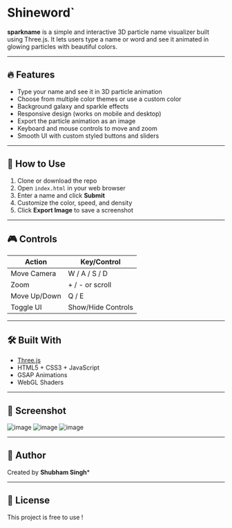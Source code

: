 
# Shineword`

**sparkname** is a simple and interactive 3D particle name visualizer built using Three.js. It lets users type a name or word and see it animated in glowing particles with beautiful colors.

---

## 🔥 Features

- Type your name and see it in 3D particle animation
- Choose from multiple color themes or use a custom color
- Background galaxy and sparkle effects
- Responsive design (works on mobile and desktop)
- Export the particle animation as an image
- Keyboard and mouse controls to move and zoom
- Smooth UI with custom styled buttons and sliders

---

## 🚀 How to Use

1. Clone or download the repo
2. Open `index.html` in your web browser
3. Enter a name and click **Submit**
4. Customize the color, speed, and density
5. Click **Export Image** to save a screenshot

---

## 🎮 Controls

| Action          | Key/Control        |
|-----------------|--------------------|
| Move Camera     | W / A / S / D       |
| Zoom            | + / - or scroll     |
| Move Up/Down    | Q / E               |
| Toggle UI       | Show/Hide Controls  |

---

## 🛠️ Built With

- [Three.js](https://threejs.org/)
- HTML5 + CSS3 + JavaScript
- GSAP Animations
- WebGL Shaders

---

## 📸 Screenshot


![image](https://github.com/user-attachments/assets/5df9a710-1905-4fcb-b52e-6eb6868117bd)
![image](https://github.com/user-attachments/assets/871d35e7-b511-487a-b659-b81e896cdfaf)
![image](https://github.com/user-attachments/assets/be3b566c-5cf4-4561-b6b5-11004ca9ebf7)



---

## 🙌 Author

Created by **Shubham Singh***

---

## 📝 License

This project is free to use ! 
